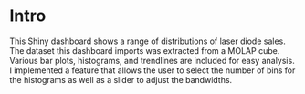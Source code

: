 # Intro
This Shiny dashboard shows a range of distributions of laser diode sales. The dataset this dashboard imports was extracted from a MOLAP cube. Various bar plots, histograms, and trendlines are included for easy analysis. I implemented a feature that allows the user to select the number of bins for the histograms as well as a slider to adjust the bandwidths.
